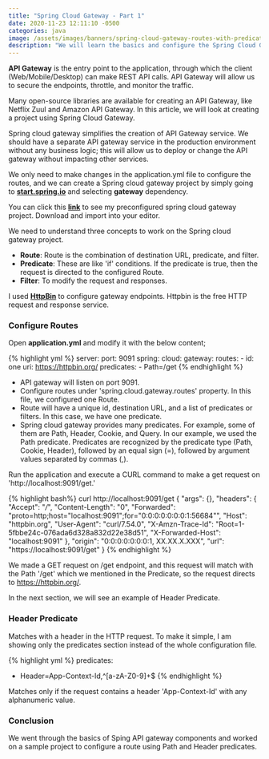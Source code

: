 ```yaml
---
title: "Spring Cloud Gateway - Part 1"
date: 2020-11-23 12:11:10 -0500
categories: java
image: /assets/images/banners/spring-cloud-gateway-routes-with-predicates.png
description: "We will learn the basics and configure the Spring Cloud Gateway. We will go through the sample project and run it to see the results, and also, we will see how to configure Path and Header predicates."
---
```


**API Gateway** is the entry point to the application, through which the client (Web/Mobile/Desktop) can make REST API calls. API Gateway will allow us to secure the endpoints, throttle, and monitor the traffic.

Many open-source libraries are available for creating an API Gateway, like Netflix Zuul and Amazon API Gateway. In this article, we will look at creating a project using Spring Cloud Gateway.

Spring cloud gateway simplifies the creation of API Gateway service. We should have a separate API gateway service in the production environment without any business logic; this will allow us to deploy or change the API gateway without impacting other services.

We only need to make changes in the application.yml file to configure the routes, and we can create a Spring cloud gateway project by simply going to **[start.spring.io](http://start.spring.io/)** and selecting **gateway** dependency.

You can click this **[link](https://start.spring.io/#!type=maven-project&language=java&platformVersion=2.4.0.RELEASE&packaging=jar&jvmVersion=11&groupId=com.example&artifactId=demo&name=demo&description=Demo%20project%20for%20Spring%20Boot&packageName=com.example.demo&dependencies=cloud-gateway)** to see my preconfigured spring cloud gateway project. Download and import into your editor.

We need to understand three concepts to work on the Spring cloud gateway project.
* **Route**: Route is the combination of destination URL, predicate, and filter.
* **Predicate**: These are like 'if' conditions. If the predicate is true, then the request is directed to the configured Route.
* **Filter**: To modify the request and responses.

I used **[HttpBin](https://httpbin.org/#/)** to configure gateway endpoints. Httpbin is the free HTTP request and response service.

### Configure Routes

Open **application.yml** and modify it with the below content;

{% highlight yml %}
server:
  port: 9091
spring:
  cloud:
    gateway:
      routes:
        - id: one
          uri: https://httpbin.org/
          predicates:
            - Path=/get
{% endhighlight %}

* API gateway will listen on port 9091.
* Configure routes under 'spring.cloud.gateway.routes' property. In this file, we configured one Route.
* Route will have a unique id, destination URL, and a list of predicates or filters. In this case, we have one predicate.
* Spring cloud gateway provides many predicates. For example, some of them are Path, Header, Cookie, and Query. In our example, we used the Path predicate. Predicates are recognized by the predicate type (Path, Cookie, Header), followed by an equal sign (=), followed by argument values separated by commas (,).

Run the application and execute a CURL command to make a get request on 'http://localhost:9091/get.'

{% highlight bash%}
curl http://localhost:9091/get
{
 "args": {}, 
 "headers": {
  "Accept": "*/*", 
  "Content-Length": "0", 
  "Forwarded": "proto=http;host=\"localhost:9091\";for=\"0:0:0:0:0:0:0:1:56684\"", 
  "Host": "httpbin.org", 
  "User-Agent": "curl/7.54.0", 
  "X-Amzn-Trace-Id": "Root=1-5fbbe24c-076ada6d328a832d22e38d51", 
  "X-Forwarded-Host": "localhost:9091"
 }, 
 "origin": "0:0:0:0:0:0:0:1, XX.XX.X.XXX", 
 "url": "https://localhost:9091/get"
}
{% endhighlight %}

We made a GET request on /get endpoint, and this request will match with the Path '/get' which we mentioned in the Predicate, so the request directs to https://httpbin.org/.

In the next section, we will see an example of Header Predicate.

### Header Predicate

Matches with a header in the HTTP request. To make it simple, I am showing only the predicates section instead of the whole configuration file.

{% highlight yml %}
predicates:
  - Header=App-Context-Id,^[a-zA-Z0-9]+$
{% endhighlight %}

Matches only if the request contains a header 'App-Context-Id' with any alphanumeric value.

### Conclusion

We went through the basics of Sping API gateway components and worked on a sample project to configure a route using Path and Header predicates.